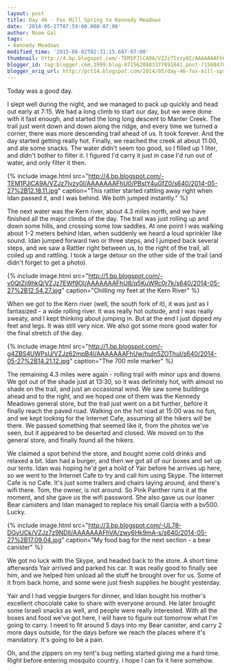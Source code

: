 ```yaml
---
layout: post
title: Day 46 - Fox Mill Spring to Kennedy Meadows
date: '2014-05-27T07:59:00.000-07:00'
author: Noam Gal
tags:
- Kennedy Meadows
modified_time: '2015-08-02T02:31:15.687-07:00'
thumbnail: http://4.bp.blogspot.com/-TEM1PJlCA9A/VZJz7Ivzy0I/AAAAAAAFhU0/PBstY4uGfZ0/s72-c/2014-05-27%2B12.18.11.jpg
blogger_id: tag:blogger.com,1999:blog-8715620883377891841.post-715684780098175289
blogger_orig_url: http://pct14.blogspot.com/2014/05/day-46-fox-mill-spring-to-kennedy.html
---
```


Today was a good day.

I slept well during the night, and we managed to pack up quickly and head out early at 7:15. We had a long climb to start our day, but we were done with it fast enough, and started the long long
 descent to Manter Creek. The trail just went down and down along the ridge, and every time we turned a corner, there was more descending trail ahead of us. It took forever. And the day started getting really hot. Finally, we reached the creek at about 11:00, and ate some snacks. The water didn't seem too good, so I filled up 1 liter, and didn't bother to filter it. I figured I'd carry it just in case I'd run out of water, and only filter it then.

{% include image.html src="http://4.bp.blogspot.com/-TEM1PJlCA9A/VZJz7Ivzy0I/AAAAAAAFhU0/PBstY4uGfZ0/s640/2014-05-27%2B12.18.11.jpg" caption="This rattler started rattling away right when Idan passed it, and I was behind. We both jumped instantly." %}

The next water was the Kern river, about 4.3 miles north, and we have finished all the major climbs of the day. The trail was just rolling up and down some hills, and crossing some low saddles. At one point I was walking about 1-2 meters behind Idan, when suddenly we heard a loud sprinkler like sound. Idan jumped forward two or three steps, and I jumped back several steps, and we saw a Rattler right between us, to the right of the trail, all coiled up and rattling. I took a large detour on the other side of the trail (and didn't forget to get a photo).

{% include image.html src="http://1.bp.blogspot.com/-v0QtZji9hkQ/VZJz7EWf9OI/AAAAAAAFhU8/q5KuWRc0r7k/s640/2014-05-27%2B12.54.27.jpg" caption="Chilling my feet at the Kern River" %}

When we got to the Kern river (well, the south fork of it), it was just as I fantasized - a wide rolling river. It was really hot outside, and I was really sweaty, and I kept thinking about jumping in. But at the end I just dipped my feet and legs. It was still very nice. We also got some more good water for the final stretch of the day.

{% include image.html src="http://1.bp.blogspot.com/-g4ZBS4UWPsU/VZJz62mpB4I/AAAAAAAFhUw/huIn5ZOThuI/s640/2014-05-27%2B14.21.12.jpg" caption="The 700 mile marker" %}

The remaining 4.3 miles were again - rolling trail with minor ups and downs. We got out of the shade just at 13:30, so it was definitely hot, with almost no shade on the trail, and just an occasional wind. We saw some buildings ahead and to the right, and we hoped one of them was the Kennedy Meadows general store, but the trail just went on a bit further, before it finally reach the paved road. Walking on the hot road at 15:00 was no fun, and we kept looking for the Internet Cafe, assuming all the hikers will be there. We passed something that seemed like it, from the photos we've seen, but it appeared to be deserted and closed. We moved on to the general store, and finally found all the hikers.

We claimed a spot behind the store, and bought some cold drinks and relaxed a bit. Idan had a burger, and then we got all of our boxes and set up our tents. Idan was hoping he'd get a hold of Yair before he arrives up here, so we went to the Internet Cafe to try and call him using Skype. The Internet Cafe is no Cafe. It's just some trailers and chairs laying around, and there's wifi there. Tom, the owner, is not around. So Pink Panther runs it at the moment, and she gave us the wifi password. She also gave us our loaner Bear canisters and Idan managed to replace his small Garcia with a bv500. Lucky.

{% include image.html src="http://3.bp.blogspot.com/-UL78-DGyUCk/VZJz7z9NDlI/AAAAAAAFhVA/zwy6Hk9mA-s/s640/2014-05-27%2B17.09.04.jpg" caption="My food bag for the next section - a bear canister" %}

We got no luck with the Skype, and headed back to the store. A short time afterwards Yair arrived and parked his car. It was really good to finally see him, and we helped him unload all the stuff he brought over for us. Some of it from back home, and some were just fresh supplies he bought yesterday.

Yair and I had veggie burgers for dinner, and Idan bought his mother's excellent chocolate cake to share with everyone around. He later brought some Israeli snacks as well, and people were really interested. With all the boxes and food we've got here, I will have to figure out tomorrow what I'm going to carry. I need to fit around 5 days into my Bear canister, and carry 2 more days outside, for the days before we reach the places where it's mandatory. It's going to be a pain.

Oh, and the zippers on my tent's bug netting started giving me a hard time. Right before entering mosquito country. I hope I can fix it here somehow.
